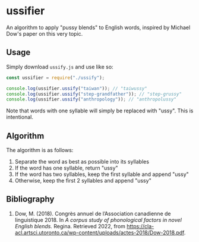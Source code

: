 # ussifier
An algorithm to apply "pussy blends" to English words, inspired by Michael Dow's paper on this very topic.

## Usage
Simply download `ussify.js` and use like so:
```js
const ussifier = require("./ussify");

console.log(ussifier.ussify("taiwan")); // "taiwussy"
console.log(ussifier.ussify("step-grandfather")); // "step-grussy"
console.log(ussifier.ussify("anthropology")); // "anthropolussy"
```

Note that words with one syllable will simply be replaced with "ussy". This is intentional.

## Algorithm
The algorithm is as follows:
1. Separate the word as best as possible into its syllables
2. If the word has one syllable, return "ussy"
3. If the word has two syllables, keep the first syllable and append "ussy"
4. Otherwise, keep the first 2 syllables and append "ussy"

## Bibliography
1. Dow, M. (2018). Congrès annuel de l’Association canadienne de linguistique 2018. In *A corpus study of phonological factors in novel English blends.* Regina. Retrieved 2022, from https://cla-acl.artsci.utoronto.ca/wp-content/uploads/actes-2018/Dow-2018.pdf. 
